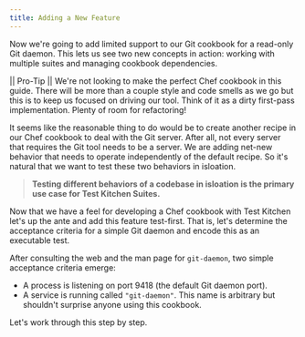 ```yaml
---
title: Adding a New Feature
---
```


Now we're going to add limited support to our Git cookbook for a read-only Git daemon. This lets us see two new concepts in action: working with multiple suites and managing cookbook dependencies.

|| Pro-Tip
|| We're not looking to make the perfect Chef cookbook in this guide. There will be more than a couple style and code smells as we go but this is to keep us focused on driving our tool. Think of it as a dirty first-pass implementation. Plenty of room for refactoring!

It seems like the reasonable thing to do would be to create another recipe in our Chef cookbook to deal with the Git server. After all, not every server that requires the Git tool needs to be a server. We are adding net-new behavior that needs to operate independently of the default recipe. So it's natural that we want to test these two behaviors in isloation.

> **Testing different behaviors of a codebase in isloation is the primary use case for Test Kitchen Suites.**

Now that we have a feel for developing a Chef cookbook with Test Kitchen let's up the ante and add this feature test-first. That is, let's determine the acceptance criteria for a simple Git daemon and encode this as an executable test.

After consulting the web and the man page for `git-daemon`, two simple acceptance criteria emerge:

* A process is listening on port 9418 (the default Git daemon port).
* A service is running called `"git-daemon"`. This name is arbitrary but shouldn't surprise anyone using this cookbook.

Let's work through this step by step.
